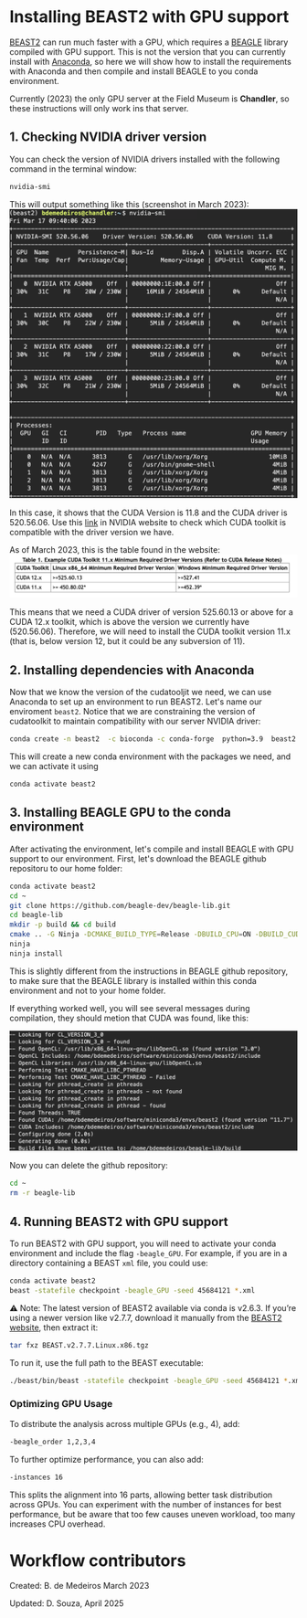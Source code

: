 # Installing BEAST2 with GPU support

[BEAST2](https://www.beast2.org) can run much faster with a GPU, which requires a [BEAGLE](https://github.com/beagle-dev/beagle-lib) library compiled with GPU support. This is not the version that you can currently install with [Anaconda](https://anaconda.org), so here we will show how to install the requirements with Anaconda and then compile and install BEAGLE to you conda environment.

Currently (2023) the only GPU server at the Field Museum is **Chandler**, so these instructions will only work ins that server.



## 1. Checking NVIDIA driver version

You can check the version of NVIDIA drivers installed with the following command in the terminal window:

```sh
nvidia-smi
```

This will output something like this (screenshot in March 2023):
![nvidia-smi](images/nvidia-smi.png)

In this case, it shows that the CUDA Version is 11.8 and the CUDA driver is 520.56.06. Use this [link](https://docs.nvidia.com/deploy/cuda-compatibility/#minor-version-compatibility) in NVIDIA website to check which CUDA toolkit is compatible with the driver version we have.

As of March 2023, this is the table found in the website:
![nvidia cuda compatibility table](images/nvidia-cuda-table.png)

This means that we need a CUDA driver of version 525.60.13 or above for a CUDA 12.x toolkit, which is above the version we currently have (520.56.06). Therefore, we will need to install the CUDA toolkit version 11.x (that is, below version 12, but it could be any subversion of 11).



## 2. Installing dependencies with Anaconda

Now that we know the version of the cudatooljit we need, we can use Anaconda to set up an environment to run BEAST2. Let's name our enviroment `beast2`. Notice that we are constraining the version of cudatoolkit to maintain compatibility with our server NVIDIA driver:

```sh
conda create -n beast2  -c bioconda -c conda-forge  python=3.9  beast2 gcc cmake autoconf automake libtool subversion pkg-config  cudatoolkit-dev=11  setuptools cmake make ninja
```

This will create a new conda environment with the packages we need, and we can activate it using
```sh
conda activate beast2
```


## 3. Installing BEAGLE GPU to the conda environment

After activating the environment, let's compile and install BEAGLE with GPU support to our environment. First, let's download the BEAGLE github repositoru to our home folder:

```sh
conda activate beast2
cd ~
git clone https://github.com/beagle-dev/beagle-lib.git
cd beagle-lib
mkdir -p build && cd build
cmake .. -G Ninja -DCMAKE_BUILD_TYPE=Release -DBUILD_CPU=ON -DBUILD_CUDA=ON -DBUILD_OPENCL=OFF
ninja
ninja install
```

This is slightly different from the instructions in BEAGLE github repository, to make sure that the BEAGLE library is installed within this conda environment and not to your home folder.

If everything worked well, you will see several messages during compilation, they should metion that CUDA was found, like this:

![beagle compilation](images/beagle-compilation.png)

Now you can delete the github repository:
```sh
cd ~
rm -r beagle-lib
```


## 4. Running BEAST2 with GPU support

To run BEAST2 with GPU support, you will need to activate your conda environment and include the flag `-beagle_GPU`. For example, if you are in a directory containing a BEAST `xml` file, you could use:

```sh
conda activate beast2
beast -statefile checkpoint -beagle_GPU -seed 45684121 *.xml
```

⚠️ Note: The latest version of BEAST2 available via conda is v2.6.3.
If you’re using a newer version like v2.7.7, download it manually from the [BEAST2 website](https://www.beast2.org/), then extract it:
```sh
tar fxz BEAST.v2.7.7.Linux.x86.tgz
```

To run it, use the full path to the BEAST executable:

```sh
./beast/bin/beast -statefile checkpoint -beagle_GPU -seed 45684121 *.xml
```

### Optimizing GPU Usage

To distribute the analysis across multiple GPUs (e.g., 4), add:
```sh
-beagle_order 1,2,3,4
```

To further optimize performance, you can also add:
```sh
-instances 16
```

This splits the alignment into 16 parts, allowing better task distribution across GPUs. You can experiment with the number of instances for best performance, but be aware that too few causes uneven workload, too many increases CPU overhead.



# Workflow contributors
Created: B. de Medeiros March 2023

Updated: D. Souza, April 2025

